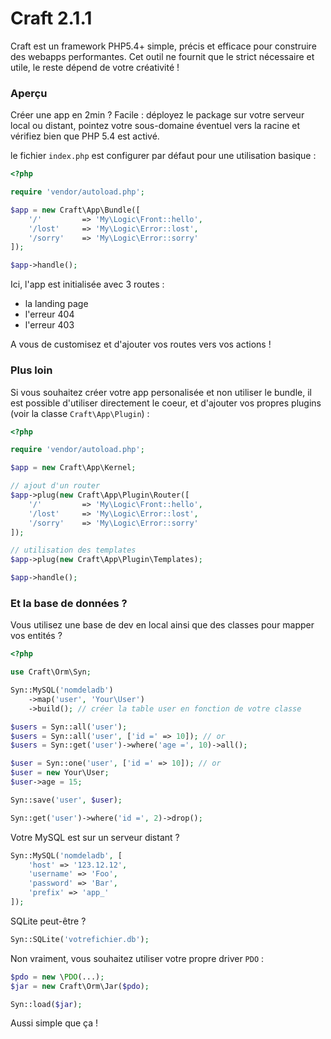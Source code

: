 # Craft 2.1.1

Craft est un framework PHP5.4+ simple, précis et efficace pour construire des webapps performantes.
Cet outil ne fournit que le strict nécessaire et utile, le reste dépend de votre créativité !

### Aperçu

Créer une app en 2min ? Facile : déployez le package sur votre serveur local ou distant,
pointez votre sous-domaine éventuel vers la racine et vérifiez bien que PHP 5.4 est activé.

le fichier `index.php` est configurer par défaut pour une utilisation basique :

```php
<?php

require 'vendor/autoload.php';

$app = new Craft\App\Bundle([
    '/'         => 'My\Logic\Front::hello',
    '/lost'     => 'My\Logic\Error::lost',
    '/sorry'    => 'My\Logic\Error::sorry'
]);

$app->handle();
```

Ici, l'app est initialisée avec 3 routes :
- la landing page
- l'erreur 404
- l'erreur 403

A vous de customisez et d'ajouter vos routes vers vos actions !


### Plus loin

Si vous souhaitez créer votre app personalisée et non utiliser le bundle,
il est possible d'utiliser directement le coeur, et d'ajouter vos propres plugins (voir la classe `Craft\App\Plugin`) :

```php
<?php

require 'vendor/autoload.php';

$app = new Craft\App\Kernel;

// ajout d'un router
$app->plug(new Craft\App\Plugin\Router([
    '/'         => 'My\Logic\Front::hello',
    '/lost'     => 'My\Logic\Error::lost',
    '/sorry'    => 'My\Logic\Error::sorry'
]);

// utilisation des templates
$app->plug(new Craft\App\Plugin\Templates);

$app->handle();
```


### Et la base de données ?

Vous utilisez une base de dev en local ainsi que des classes pour mapper vos entités ?

```php
<?php

use Craft\Orm\Syn;

Syn::MySQL('nomdeladb')
    ->map('user', 'Your\User')
    ->build(); // créer la table user en fonction de votre classe

$users = Syn::all('user');
$users = Syn::all('user', ['id =' => 10]); // or
$users = Syn::get('user')->where('age =', 10)->all();

$user = Syn::one('user', ['id =' => 10]); // or
$user = new Your\User;
$user->age = 15;

Syn::save('user', $user);

Syn::get('user')->where('id =', 2)->drop();
```

Votre MySQL est sur un serveur distant ?

```php
Syn::MySQL('nomdeladb', [
    'host' => '123.12.12',
    'username' => 'Foo',
    'password' => 'Bar',
    'prefix' => 'app_'
]);
```

SQLite peut-être ?

```php
Syn::SQLite('votrefichier.db');
```

Non vraiment, vous souhaitez utiliser votre propre driver `PDO` :

```php
$pdo = new \PDO(...);
$jar = new Craft\Orm\Jar($pdo);

Syn::load($jar);
```

Aussi simple que ça !